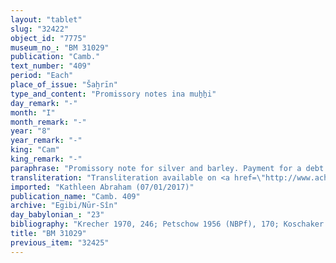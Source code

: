 ```yaml
---
layout: "tablet"
slug: "32422"
object_id: "7775"
museum_no_: "BM 31029"
publication: "Camb."
text_number: "409"
period: "Each"
place_of_issue: "Šaḫrīn"
type_and_content: "Promissory notes ina muẖẖi"
day_remark: "-"
month: "I"
month_remark: "-"
year: "8"
year_remark: "-"
king: "Cam"
king_remark: "-"
paraphrase: "Promissory note for silver and barley. Payment for a debt. Without interest. Pledge of land.<br /> Two brothers (<strong>B<sub>1</sub></strong> and <strong>B<sub>2</sub></strong>) owe 12 shekels of silver and 6.3.2.0 kor of barley to <strong>A</strong>, slave of <strong>C</strong>. The silver should be paid without interest in Nisan (I) of the 8<sup>th</sup> year (i.e., by the end of the month). They should deliver the full amount of barley in one instalment according to <strong>C</strong>&rsquo;s measure in Ayyār (II) in <strong>C</strong>&rsquo;s house. The brothers assume warranty for each other and the one who has silver and/or dates available at the time of delivery should pay. The payment is secured by the pledge of a grain field (<em>zēru p&icirc; &scaron;ulpu</em>). No other creditor shall exercise any rights over the pledged land until <strong>A</strong> has received the full repayment of his debt. At the very end of the document a short remark points out that the debt results from a payment made (probably by <strong>C</strong> on the brothers&#39; behalf) to <strong>D </strong>(BA <em>&scaron;a ana</em> D <em>&scaron;ūbulu</em>), the royal soldier (<em>ṣāb &scaron;arri</em>). Witnesses.<br /> &nbsp;<br /> <strong>A </strong>= Madānu-bēlu-uṣur, slave of <strong>C</strong>; <strong>C </strong>= Itti-Marduk-balāṭu/Nab&ucirc;-ahhē-iddin//Egibi; <strong>B<sub>1 </sub></strong>= Iddinunu/dammiq; <strong>B<sub>2 </sub></strong>= Nab&ucirc;-nāṣir/Nab&ucirc;-udammiq; <strong>D </strong>= Mu&scaron;ēzib-Nab&ucirc;, <em>ṣāb &scaron;arri</em>"
transliteration: "Transliteration available on <a href=\"http://www.achemenet.com/fr/item/?/sources-textuelles/textes-par-langues-et-ecritures/babylonien/archives-egibi/1682769\" target=\"_blank\">Achemenet</a>"
imported: "Kathleen Abraham (07/01/2017)"
publication_name: "Camb. 409"
archive: "Egibi/Nūr-Sîn"
day_babylonian_: "23"
bibliography: "Krecher 1970, 246; Petschow 1956 (NBPf), 170; Koschaker 1911, 257; Ziemer, BA 3 (1898), 456"
title: "BM 31029"
previous_item: "32425"
---
```

